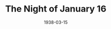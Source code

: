 ---
title: The Night of January 16
date: 1938-03-15
closing_date: 1938-03-17
layout: productions
featured_image:
image_caption:
image_credit:
playbill:
category:
Theatre: Theatre Jacksonville
Venue: Little Theatre
cast:
- Assistant Defense Attorney: Kenneth Godschalk
- Assistant District Attorney: Raymond C. Winstead
- Bailiff: W.H. Moore
- Clerk of the Court: Elmo Lehman, Jr.
- Court Stenographer: Herbert Swisher
- Defense Attorney Stevens: Drummond Paul, Jr.
- District Attorney Flint: Allen Moreland
- Dr. Kirkland: Richard Hollahan
- Homer Van Fleet: Harry Lewis
- Jane Chandler: June Stoy
- John Graham Whitfield: Jack Ward
- Josephine Jasamine Hutchins: Elsie Austin
- Judge Heath: Joseph E. McCants
- Karen Andre: Maye Elizabeth Mackinnon
- Larry Regan: Lawrence Case
- Magda Svenson: Dorothy Harlan
- Michael Sweeney: William N. Pearce
- Nancy Lee Faulkner: Meriam Jobe
- Prison Matron: Helen McCants
- Roberta Van Rensellaer: Agatha Smith
- Sigurd Jungquist: Roy Meischner
crew:
- Director: Huron L. Blyden
- Electrical Effects: Earl DeFlorin
- Props: Mrs. H. Ward Preston
- Staging:
  - Mary Courtney
  - Stokes Perry
orchestra:
external_links:
---